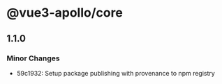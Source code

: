 # @vue3-apollo/core

## 1.1.0

### Minor Changes

- 59c1932: Setup package publishing with provenance to npm registry
